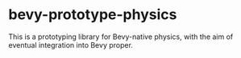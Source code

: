 # bevy-prototype-physics

This is a prototyping library for Bevy-native physics, with the aim of eventual integration into Bevy proper.